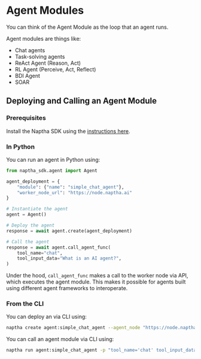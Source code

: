 # Agent Modules

You can think of the Agent Module as the loop that an agent runs.

Agent modules are things like:

- Chat agents  
- Task-solving agents 
- ReAct Agent (Reason, Act)
- RL Agent (Perceive, Act, Reflect)
- BDI Agent
- SOAR


## Deploying and Calling an Agent Module

### Prerequisites

Install the Naptha SDK using the [instructions here](https://github.com/NapthaAI/naptha-sdk).

### In Python

You can run an agent in Python using:

```python
from naptha_sdk.agent import Agent

agent_deployment = {
    "module": {"name": "simple_chat_agent"},
    "worker_node_url": "https://node.naptha.ai"
}

# Instantiate the agent
agent = Agent()

# Deploy the agent
response = await agent.create(agent_deployment)

# Call the agent
response = await agent.call_agent_func(
    tool_name="chat", 
    tool_input_data="What is an AI agent?", 
)
```

Under the hood, `call_agent_func` makes a call to the worker node via API, which executes the agent module. This makes it possible for agents built using different agent frameworks to interoperate.

### From the CLI

You can deploy an via CLI using:

```bash
naptha create agent:simple_chat_agent --agent_node "https://node.naptha.ai"
```

You can call an agent module via CLI using:

```bash
naptha run agent:simple_chat_agent -p "tool_name='chat' tool_input_data='What is an AI agent?'"
```

